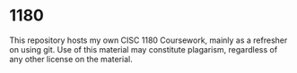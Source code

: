 # 1180
This repository hosts my own CISC 1180 Coursework, mainly as a refresher on using git.
Use of this material may constitute plagarism, regardless of any other license on the material.
